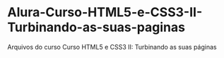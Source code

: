 # Alura-Curso-HTML5-e-CSS3-II-Turbinando-as-suas-paginas
Arquivos do curso Curso HTML5 e CSS3 II: Turbinando as suas páginas
